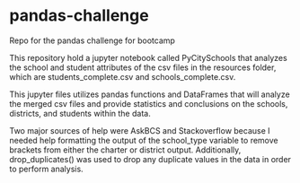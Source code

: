 # pandas-challenge
Repo for the pandas challenge for bootcamp

This repository hold a jupyter notebook called PyCitySchools that analyzes the school and student attributes of the csv files in the resources folder, which are students_complete.csv and schools_complete.csv. 

This jupyter files utilizes pandas functions and DataFrames that will analyze the merged csv files and provide statistics and conclusions on the schools, districts, and students within the data. 

Two major sources of help were AskBCS and Stackoverflow because I needed help formatting the output of the school_type variable to remove brackets from either the charter or district output. Additionally, drop_duplicates() was used to drop any duplicate values in the data in order to perform analysis.
